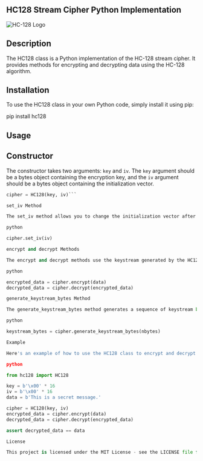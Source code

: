 HC128 Stream Cipher Python Implementation
-----------------------------------------

![HC-128 Logo]([https://i.imgur.com/8t9fNpC.png](https://autumn.revolt.chat/attachments/wS_r8tQoSBbBgZxEVd7z-pIgquQahbZ59QjSNLRF6j/01.jpg))

Description
-----------

The HC128 class is a Python implementation of the HC-128 stream cipher. It provides methods for encrypting and decrypting data using the HC-128 algorithm.

Installation
------------

To use the HC128 class in your own Python code, simply install it using pip:

pip install hc128


Usage
-----

Constructor
-----------

The constructor takes two arguments: `key` and `iv`. The `key` argument should be a bytes object containing the encryption key, and the `iv` argument should be a bytes object containing the initialization vector.

```python
cipher = HC128(key, iv)```

set_iv Method

The set_iv method allows you to change the initialization vector after the HC128 object has been created. This can be useful if you want to reuse the same key but encrypt different messages with different IVs.

python

cipher.set_iv(iv)

encrypt and decrypt Methods

The encrypt and decrypt methods use the keystream generated by the HC128 object to encrypt or decrypt a given message.

python

encrypted_data = cipher.encrypt(data)
decrypted_data = cipher.decrypt(encrypted_data)

generate_keystream_bytes Method

The generate_keystream_bytes method generates a sequence of keystream bytes by repeatedly calling the generate_keystream_byte method.

python

keystream_bytes = cipher.generate_keystream_bytes(nbytes)

Example

Here's an example of how to use the HC128 class to encrypt and decrypt a message:

python

from hc128 import HC128

key = b'\x00' * 16
iv = b'\x00' * 16
data = b'This is a secret message.'

cipher = HC128(key, iv)
encrypted_data = cipher.encrypt(data)
decrypted_data = cipher.decrypt(encrypted_data)

assert decrypted_data == data

License

This project is licensed under the MIT License - see the LICENSE file for details.
